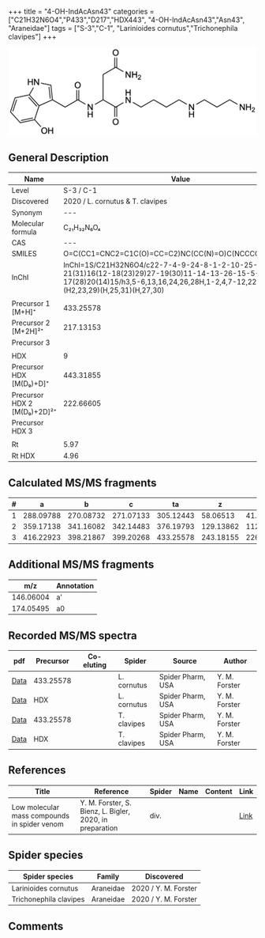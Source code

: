 +++
title = "4-OH-IndAcAsn43"
categories = ["C21H32N6O4","P433","D217","HDX443",
"4-OH-IndAcAsn43","Asn43",
"Araneidae"]
tags = ["S-3","C-1",
"Larinioides cornutus","Trichonephila clavipes"]
+++

![](/img/4-OH-IndAcAsn43.png)

## General Description

| Name                       | Value              |
|----------------------------|--------------------|
| Level                      | S-3 / C-1          |
| Discovered                 | 2020 / L. cornutus & T. clavipes |
| Synonym                    | ---                |
| Molecular formula          | C₂₁H₃₂N₆O₄                   |
| CAS                        | ---                |
| SMILES | O=C(CC1=CNC2=C1C(O)=CC=C2)NC(CC(N)=O)C(NCCCCNCCCN)=O  |
| InChI  | InChI=1S/C21H32N6O4/c22-7-4-9-24-8-1-2-10-25-21(31)16(12-18(23)29)27-19(30)11-14-13-26-15-5-3-6-17(28)20(14)15/h3,5-6,13,16,24,26,28H,1-2,4,7-12,22H2,(H2,23,29)(H,25,31)(H,27,30)  |
|                            |                    |
| Precursor 1 [M+H]⁺         | 433.25578                   |
| Precursor 2 [M+2H]²⁺       | 217.13153                   |
| Precursor 3                |                    |
|                            |                    |
| HDX                        | 9                   |
| Precursor HDX   [M(D₉)+D]⁺   | 443.31855                   |
| Precursor HDX 2 [M(D₉)+2D]²⁺ | 222.66605                   |
| Precursor HDX 3            |                    |
|                            |                    |
| Rt                         | 5.97                   |
| Rt HDX                     | 4.96                   |

## Calculated MS/MS fragments

| # | a         | b         | c         | ta        | z         | y         | tz        |
|---|-----------|-----------|-----------|-----------|-----------|-----------|-----------|
| 1 | 288.09788 | 270.08732 | 271.07133 | 305.12443 | 58.06513 | 41.03858 | 75.09167 |
| 2 | 359.17138 | 341.16082 | 342.14483 | 376.19793 | 129.13862 | 112.11208 | 146.16517 |
| 3 | 416.22923 | 398.21867 | 399.20268 | 433.25578 | 243.18155 | 226.15500 | 260.20810 |

## Additional MS/MS fragments

| m/z | Annotation |
|-----|------------|
| 146.06004    | a'   |
| 174.05495    | a0   |

## Recorded MS/MS spectra

| pdf                                             | Precursor | Co-eluting | Spider      | Source                       | Author        |
|-------------------------------------------------|-----------|------------|-------------|------------------------------|---------------|
| [Data](/pdf/L-cornutus/433_4-OH-IndAcAsn43_Lc.pdf) | 433.25578 |           | L. cornutus | Spider Pharm, USA | Y. M. Forster |
| [Data](/pdf/L-cornutus/433_4-OH-IndAcAsn43_Lc_HDX.pdf) | HDX |           | L. cornutus | Spider Pharm, USA | Y. M. Forster |
| [Data](/pdf/N-clavipes/433_4-OH-IndAcAsn43_Nc.pdf) | 433.25578 |           | T. clavipes| Spider Pharm, USA | Y. M. Forster |
| [Data](/pdf/N-clavipes/433_4-OH-IndAcAsn43_Nc_HDX.pdf) | HDX |           | T. clavipes| Spider Pharm, USA | Y. M. Forster |


## References

| Title | Reference | Spider | Name | Content | Link |
|-------|-----------|--------|------|---------|------|
| Low molecular mass compounds in spider venom      | Y. M. Forster, S. Bienz, L. Bigler, 2020, in preparation          | div.       |   |   | [Link](unknown) |

## Spider species

| Spider species     | Family     | Discovered           |
|--------------------|------------|----------------------|
| Larinioides cornutus | Araneidae | 2020 / Y. M. Forster |
| Trichonephila clavipes | Araneidae | 2020 / Y. M. Forster |


## Comments